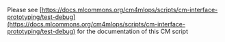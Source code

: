 Please see [https://docs.mlcommons.org/cm4mlops/scripts/cm-interface-prototyping/test-debug](https://docs.mlcommons.org/cm4mlops/scripts/cm-interface-prototyping/test-debug) for the documentation of this CM script

